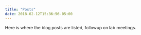 ```yaml
---
title: "Posts"
date: 2018-02-12T15:36:56-05:00
---
```


Here is where the blog posts are listed, followup on lab meetings.
